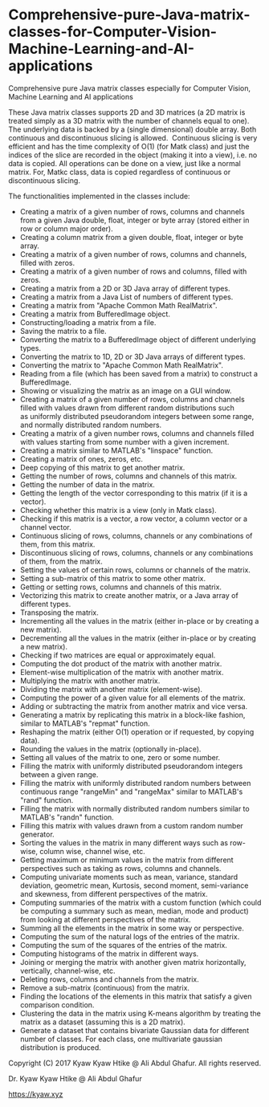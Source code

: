 # Comprehensive-pure-Java-matrix-classes-for-Computer-Vision-Machine-Learning-and-AI-applications
Comprehensive pure Java matrix classes especially for Computer Vision, Machine Learning and AI applications 

These Java matrix classes supports 2D and 3D matrices (a 2D matrix is treated simply as a 3D matrix with the number of channels equal to one). The underlying data is backed by a (single dimensional) double array. Both continuous and discontinuous slicing is allowed.  Continuous slicing is very efficient and has the time complexity of O(1) (for Matk class) and just the indices of the slice are recorded in the object (making it into a view), i.e. no data is copied. All operations can be done on a view, just like a normal matrix. For, Matkc class, data is copied regardless of continuous or discontinuous slicing. 

The functionalities implemented in the classes include:

- Creating a matrix of a given number of rows, columns and channels from a given Java double, float, integer or byte array (stored either in row or column major order).
- Creating a column matrix from a given double, float, integer or byte array.
- Creating a matrix of a given number of rows, columns and channels, filled with zeros.
- Creating a matrix of a given number of rows and columns, filled with zeros.
- Creating a matrix from a 2D or 3D Java array of different types.
- Creating a matrix from a Java List of numbers of different types.
- Creating a matrix from "Apache Common Math RealMatrix".
- Creating a matrix from BufferedImage object.
- Constructing/loading a matrix from a file.
- Saving the matrix to a file.
- Converting the matrix to a BufferedImage object of different underlying types.
- Converting the matrix to 1D, 2D or 3D Java arrays of different types.
- Converting the matrix to "Apache Common Math RealMatrix".
- Reading from a file (which has been saved from a matrix) to construct a BufferedImage.
- Showing or visualizing the matrix as an image on a GUI window.
- Creating a matrix of a given number of rows, columns and channels filled with values drawn from different random distributions such as uniformly distributed pseudorandom integers between some range, and normally distributed random numbers.
- Creating a matrix of a given number rows, columns and channels filled with values starting from some number with a given increment.
- Creating a matrix similar to MATLAB's "linspace" function.
- Creating a matrix of ones, zeros, etc.
- Deep copying of this matrix to get another matrix.
- Getting the number of rows, columns and channels of this matrix.
- Getting the number of data in the matrix.
- Getting the length of the vector corresponding to this matrix (if it is a vector).
- Checking whether this matrix is a view (only in Matk class).
- Checking if this matrix is a vector, a row vector, a column vector or a channel vector.
- Continuous slicing of rows, columns, channels or any combinations of them, from this matrix.
- Discontinuous slicing of rows, columns, channels or any combinations of them, from the matrix.
- Setting the values of certain rows, columns or channels of the matrix.
- Setting a sub-matrix of this matrix to some other matrix.
- Getting or setting rows, columns and channels of this matrix.
- Vectorizing this matrix to create another matrix, or a Java array of different types.
- Transposing the matrix.
- Incrementing all the values in the matrix (either in-place or by creating a new matrix).
- Decrementing all the values in the matrix (either in-place or by creating a new matrix).
- Checking if two matrices are equal or approximately equal.
- Computing the dot product of the matrix with another matrix.
- Element-wise multiplication of the matrix with another matrix.
- Multiplying the matrix with another matrix.
- Dividing the matrix with another matrix (element-wise).
- Computing the power of a given value for all elements of the matrix.
- Adding or subtracting the matrix from another matrix and vice versa.
- Generating a matrix by replicating this matrix in a block-like fashion, similar to MATLAB's "repmat" function.
- Reshaping the matrix (either O(1) operation or if requested, by copying data).
- Rounding the values in the matrix (optionally in-place).
- Setting all values of the matrix to one, zero or some number.
- Filling the matrix with uniformly distributed pseudorandom integers between a given range.
- Filling the matrix with uniformly distributed random numbers between continuous range "rangeMin" and "rangeMax" similar to MATLAB's "rand" function.
- Filling the matrix with normally distributed random numbers similar to MATLAB's "randn" function.
- Filling this matrix with values drawn from a custom random number generator.
- Sorting the values in the matrix in many different ways such as row-wise, column wise, channel wise, etc.
- Getting maximum or minimum values in the matrix from different perspectives such as taking as rows, columns and channels.
- Computing univariate moments such as mean, variance, standard deviation, geometric mean, Kurtosis, second moment, semi-variance and skewness, from different perspectives of the matrix.
- Computing summaries of the matrix with a custom function (which could be computing a summary such as mean, median, mode and product) from looking at different perspectives of the matrix.
- Summing all the elements in the matrix in some way or perspective.
- Computing the sum of the natural logs of the entries of the matrix.
- Computing the sum of the squares of the entries of the matrix.
- Computing histograms of the matrix in different ways.
- Joining or merging the matrix with another given matrix horizontally, vertically, channel-wise, etc.
- Deleting rows, columns and channels from the matrix.
- Remove a sub-matrix (continuous) from the matrix.
- Finding the locations of the elements in this matrix that satisfy a given comparison condition.
- Clustering the data in the matrix using K-means algorithm by treating the matrix as a dataset (assuming this is a 2D matrix).
- Generate a dataset that contains bivariate Gaussian data for different number of classes. For each class, one multivariate gaussian distribution is produced.

Copyright (C) 2017 Kyaw Kyaw Htike @ Ali Abdul Ghafur. All rights reserved.

Dr. Kyaw Kyaw Htike @ Ali Abdul Ghafur

https://kyaw.xyz
